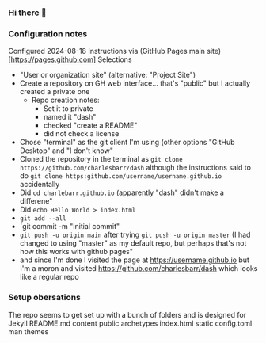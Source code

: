 ### Hi there 👋

<!--
**charlesbarr/charlesbarr** is a ✨ _special_ ✨ repository because its `README.md` (this file) appears on your GitHub profile.

Here are some ideas to get you started:

- 🔭 I’m currently working on ...
- 🌱 I’m currently learning ...
- 👯 I’m looking to collaborate on ...
- 🤔 I’m looking for help with ...
- 💬 Ask me about ...
- 📫 How to reach me: ...
- 😄 Pronouns: ...
- ⚡ Fun fact: ...
-->


### Configuration notes
Configured 2024-08-18
Instructions via (GitHub Pages main site)[https://pages.github.com]
Selections

- "User or organization site" (alternative: "Project Site")
- Create a repository on GH web interface... that's "public" but I actually
  created a private one
    - Repo creation notes:
        - Set it to private
        - named it "dash"
        - checked "create a README"
        - did not check a license
- Chose "terminal" as the git client I'm using (other options "GitHub Desktop"
  and "I don't know"
- Cloned the repository in the terminal as `git clone
  https://github.com/charlesbarr/dash` although the instructions said to do
`git clone https:github.com/username/username.github.io` accidentally
- Did `cd charlebarr.github.io` (apparently "dash" didn't make a differene"
- Did `echo Hello World > index.html`
- `git add --all`
- `git commit -m "Initial commit"
- `git push -u origin main` after trying `git push -u origin master` (I had
  changed to using "master" as my default repo, but perhaps that's not how this
works with github pages"
- and since I'm done I visited the page at https://username.github.io but I'm a
  moron and visited https://github.com/charlesbarr/dash which looks like a
regular repo

### Setup obersations
The repo seems to get set up with a bunch of folders and is designed for Jekyll
README.md	content		public
archetypes	index.html	static
config.toml	man		themes

